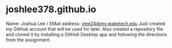 # joshlee378.github.io
Name: Joshua Lee / EMail address: ylee24@my.waketech.edu
Just created my GitHub account that will be used for later. Also created a repository file and cloned it by installing a GitHub Desktop app and following the directions from the assignment.

